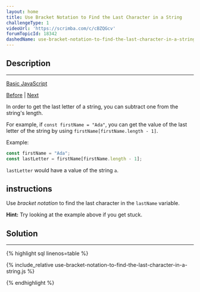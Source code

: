 ```yaml
---
layout: home
title: Use Bracket Notation to Find the Last Character in a String
challengeType: 1
videoUrl: 'https://scrimba.com/c/cBZQGcv'
forumTopicId: 18342
dashedName: use-bracket-notation-to-find-the-last-character-in-a-string
---
```


<div class="row">
<div class="columnStmt" markdown="1">

## Description
------

[Basic JavaScript](../basic-javascript/README.html) 

[Before](./use-bracket-notation-to-find-the-nth-character-in-a-string.md)  | [Next](./use-bracket-notation-to-find-the-nth-to-last-character-in-a-string.md) 

In order to get the last letter of a string, you can subtract one from the string's length.

For example, if `const firstName = "Ada"`, you can get the value of the last letter of the string by using `firstName[firstName.length - 1]`.

Example:

```js
const firstName = "Ada";
const lastLetter = firstName[firstName.length - 1];
```

`lastLetter` would have a value of the string `a`.

##  instructions 

Use <dfn>bracket notation</dfn> to find the last character in the `lastName` variable.

**Hint:** Try looking at the example above if you get stuck.

</div>
<div class="columnSol" markdown="1">

## Solution
------

{% highlight sql linenos=table %}

{% include_relative use-bracket-notation-to-find-the-last-character-in-a-string.js %}

{% endhighlight %}

</div>
</div>

